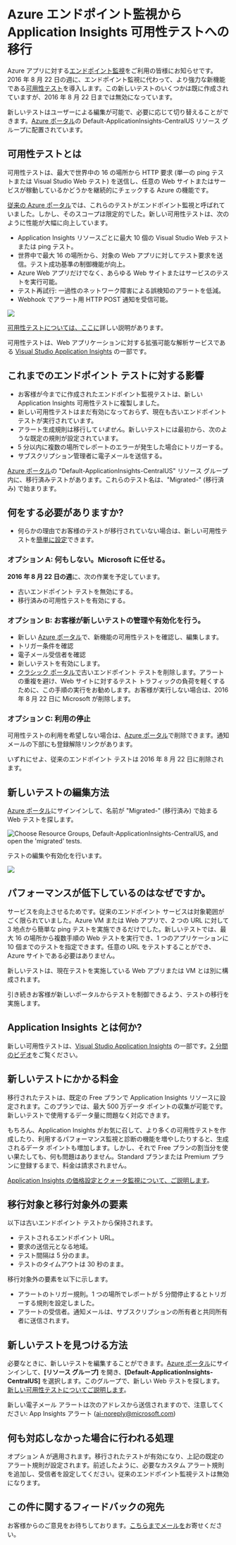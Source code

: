 <properties 
	pageTitle="Azure エンドポイント テストから Application Insights 可用性テストへの移行" 
	description="従来の Azure エンドポイント監視テストは、Application Insights 可用性テストに移行されます。切り替えは、2016 年 8 月 22 日の週に実施される予定です。"
	services="application-insights" 
    documentationCenter=""
	authors="soubhagyadash" 
	manager="douge"/>

<tags 
	ms.service="application-insights" 
	ms.workload="tbd" 
	ms.tgt_pltfrm="ibiza" 
	ms.devlang="na" 
	ms.topic="article" 
	ms.date="07/25/2016" 
	ms.author="awills"/>
 
# Azure エンドポイント監視から Application Insights 可用性テストへの移行

Azure アプリに対する[エンドポイント監視](https://blogs.msdn.microsoft.com/mast/2013/03/03/windows-azure-portal-update-configure-web-endpoint-status-monitoring-preview/)をご利用の皆様にお知らせです。 2016 年 8 月 22 日の週に、エンドポイント監視に代わって、より強力な新機能である[可用性テスト](app-insights-monitor-web-app-availability.md)を導入します。この新しいテストのいくつかは既に作成されていますが、2016 年 8 月 22 日までは無効になっています。

新しいテストはユーザーによる編集が可能で、必要に応じて切り替えることができます。[Azure ポータル](https://portal.azure.com)の Default-ApplicationInsights-CentralUS リソース グループに配置されています。


## 可用性テストとは

可用性テストは、最大で世界中の 16 の場所から HTTP 要求 (単一の ping テストまたは Visual Studio Web テスト) を送信し、任意の Web サイトまたはサービスが稼動しているかどうかを継続的にチェックする Azure の機能です。

[従来の Azure ポータル](https://manage.windowsazure.com)では、これらのテストがエンドポイント監視と呼ばれていました。しかし、そのスコープは限定的でした。新しい可用性テストは、次のように性能が大幅に向上しています。

* Application Insights リソースごとに最大 10 個の Visual Studio Web テストまたは ping テスト。
* 世界中で最大 16 の場所から、対象の Web アプリに対してテスト要求を送信。テスト成功基準の制御機能が向上。
* Azure Web アプリだけでなく、あらゆる Web サイトまたはサービスのテストを実行可能。
* テスト再試行: 一過性のネットワーク障害による誤検知のアラートを低減。
* Webhook でアラート用 HTTP POST 通知を受信可能。

![](./media/app-insights-migrate-azure-endpoint-tests/16-1test.png)

[可用性テストについては、ここに](app-insights-monitor-web-app-availability.md)詳しい説明があります。

可用性テストは、Web アプリケーションに対する拡張可能な解析サービスである [Visual Studio Application Insights](app-insights-overview.md) の一部です。



## これまでのエンドポイント テストに対する影響

* お客様が今までに作成されたエンドポイント監視テストは、新しい Application Insights 可用性テストに複製しました。
* 新しい可用性テストはまだ有効になっておらず、現在も古いエンドポイント テストが実行されています。
* アラート生成規則は移行して*いません*。新しいテストには最初から、次のような既定の規則が設定されています。
 * 5 分以内に複数の場所でレポートのエラーが発生した場合にトリガーする。
 * サブスクリプション管理者に電子メールを送信する。

[Azure ポータル](https://portal.azure.com)の "Default-ApplicationInsights-CentralUS" リソース グループ内に、移行済みテストがあります。これらのテスト名は、"Migrated-" (移行済み) で始まります。

## 何をする必要がありますか?

* 何らかの理由でお客様のテストが移行されていない場合は、新しい可用性テストを[簡単に設定](app-insights-monitor-web-app-availability.md)できます。

### オプション A: 何もしない。Microsoft に任せる。

**2016 年 8 月 22 日の週**に、次の作業を予定しています。

* 古いエンドポイント テストを無効にする。
* 移行済みの可用性テストを有効にする。

### オプション B: お客様が新しいテストの管理や有効化を行う。

* 新しい [Azure ポータル](https://portal.azure.com)で、新機能の可用性テストを確認し、編集します。
 * トリガー条件を確認
 * 電子メール受信者を確認
* 新しいテストを有効にします。
* [クラシック ポータルで](https://manage.windowsazure.com)古いエンドポイント テストを削除します。アラートの重複を避け、Web サイトに対するテスト トラフィックの負荷を軽くするために、この手順の実行をお勧めします。お客様が実行しない場合は、2016 年 8 月 22 日に Microsoft が削除します。


### オプション C: 利用の停止

可用性テストの利用を希望しない場合は、[Azure ポータル](https://portal.azure.com)で削除できます。通知メールの下部にも登録解除リンクがあります。

いずれにせよ、従来のエンドポイント テストは 2016 年 8 月 22 日に削除されます。

## 新しいテストの編集方法

[Azure ポータル](https://portal.azure.com)にサインインして、名前が "Migrated-" (移行済み) で始まる Web テストを探します。

![Choose Resource Groups, Default-ApplicationInsights-CentralUS, and open the 'migrated' tests.](./media/app-insights-migrate-azure-endpoint-tests/20.png)

テストの編集や有効化を行います。

![](./media/app-insights-migrate-azure-endpoint-tests/21.png)


## パフォーマンスが低下しているのはなぜですか。

サービスを向上させるためです。従来のエンドポイント サービスは対象範囲がごく限られていました。Azure VM または Web アプリで、2 つの URL に対して 3 地点から簡単な ping テストを実施できるだけでした。新しいテストでは、最大 16 の場所から複数手順の Web テストを実行でき、1 つのアプリケーションに 10 個までのテストを指定できます。任意の URL をテストすることができ、Azure サイトである必要はありません。

新しいテストは、現在テストを実施している Web アプリまたは VM とは別に構成されます。

引き続きお客様が新しいポータルからテストを制御できるよう、テストの移行を実施します。

## Application Insights とは何か?

新しい可用性テストは、[Visual Studio Application Insights](app-insights-overview.md) の一部です。[2 分間のビデオ](http://go.microsoft.com/fwlink/?LinkID=733921)をご覧ください。

## 新しいテストにかかる料金

移行されたテストは、既定の Free プランで Application Insights リソースに設定されます。このプランでは、最大 500 万データ ポイントの収集が可能です。新しいテストで使用するデータ量に問題なく対応できます。

もちろん、Application Insights がお気に召して、より多くの可用性テストを作成したり、利用するパフォーマンス監視と診断の機能を増やしたりすると、生成されるデータ ポイントも増加します。しかし、それで Free プランの割当分を使い果たしても、何も問題はありません。Standard プランまたは Premium プランに登録するまで、料金は請求されません。

[Application Insights の価格設定とクォータ監視について、ご説明します](app-insights-pricing.md)。

## 移行対象と移行対象外の要素

以下は古いエンドポイント テストから保持されます。

* テストされるエンドポイント URL。
* 要求の送信元となる地域。
* テスト間隔は 5 分のまま。
* テストのタイムアウトは 30 秒のまま。

移行対象外の要素を以下に示します。

* アラートのトリガー規則。1 つの場所でレポートが 5 分間停止するとトリガーする規則を設定しました。
* アラートの受信者。通知メールは、サブスクリプションの所有者と共同所有者に送信されます。

## 新しいテストを見つける方法

必要なときに、新しいテストを編集することができます。[Azure ポータル](https://portal.azure.com)にサインインして、**[リソース グループ]** を開き、**[Default-ApplicationInsights-CentralUS]** を選択します。このグループで、新しい Web テストを探します。[新しい可用性テストについてご説明します](app-insights-monitor-web-app-availability.md)。

新しい電子メール アラートは次のアドレスから送信されますので、注意してください: App Insights アラート (ai-noreply@microsoft.com)

## 何も対応しなかった場合に行われる処理

オプション A が適用されます。移行されたテストが有効になり、上記の既定のアラート規則が設定されます。前述したように、必要なカスタム アラート規則を追加し、受信者を設定してください。従来のエンドポイント監視テストは無効になります。

## この件に関するフィードバックの宛先 

お客様からのご意見をお待ちしております。[こちらまでメールを](mailto:vsai@microsoft.com)お寄せください。

<!---HONumber=AcomDC_0727_2016-->